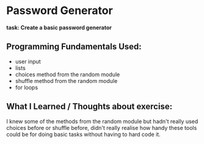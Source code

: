 # Password Generator

**task: Create a basic password generator**

## Programming Fundamentals Used:

- user input
- lists
- choices method from the random module
- shuffle method from the random module
- for loops

## What I Learned / Thoughts about exercise:

I knew some of the methods from the random module but hadn't really used 
choices before or shuffle before, didn't really realise how handy these 
tools could be for doing basic tasks without having to hard code it.